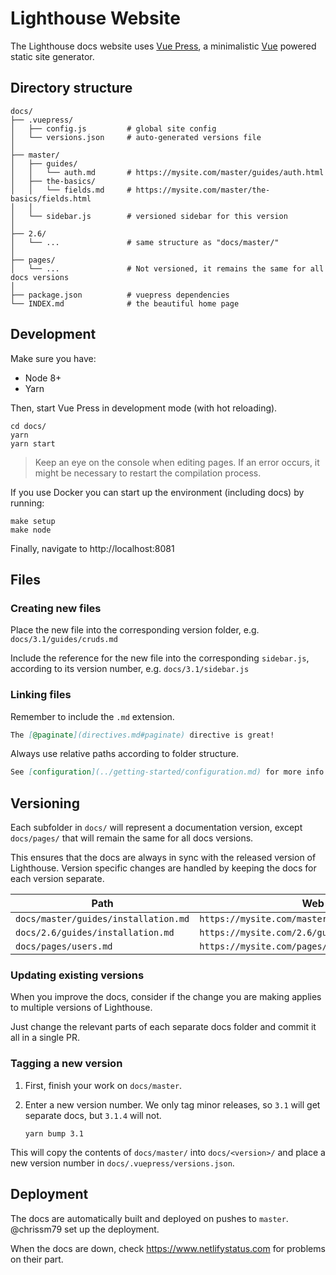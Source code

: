 # Lighthouse Website

The Lighthouse docs website uses [Vue Press](https://vuepress.vuejs.org),
a minimalistic [Vue](https://vuejs.org) powered static site generator.

## Directory structure

```
docs/
├── .vuepress/
│   ├── config.js         # global site config
│   └── versions.json     # auto-generated versions file
│
├── master/
│   ├── guides/
│   │   └── auth.md       # https://mysite.com/master/guides/auth.html
│   ├── the-basics/
│   │   └── fields.md     # https://mysite.com/master/the-basics/fields.html
│   │
│   └── sidebar.js        # versioned sidebar for this version
│
├── 2.6/
│   └── ...               # same structure as "docs/master/"
│
├── pages/
│   └── ...               # Not versioned, it remains the same for all docs versions
│
├── package.json          # vuepress dependencies
└── INDEX.md              # the beautiful home page
```

## Development

Make sure you have:

- Node 8+
- Yarn

Then, start Vue Press in development mode (with hot reloading).

    cd docs/
    yarn
    yarn start

> Keep an eye on the console when editing pages.
> If an error occurs, it might be necessary to restart the compilation process.

If you use Docker you can start up the environment (including docs) by running:

    make setup
    make node

Finally, navigate to http://localhost:8081

## Files

### Creating new files

Place the new file into the corresponding version folder,
e.g. `docs/3.1/guides/cruds.md`

Include the reference for the new file into the corresponding `sidebar.js`,
according to its version number, e.g. `docs/3.1/sidebar.js`

### Linking files

Remember to include the `.md` extension.

```md
The [@paginate](directives.md#paginate) directive is great!
```

Always use relative paths according to folder structure.

```md
See [configuration](../getting-started/configuration.md) for more info.
```

## Versioning

Each subfolder in `docs/` will represent a documentation version,
except `docs/pages/` that will remain the same for all docs versions.

This ensures that the docs are always in sync with the released version of Lighthouse.
Version specific changes are handled by keeping the docs for each version separate.

| Path                                 | Web route                                           |
| ------------------------------------ | --------------------------------------------------- |
| `docs/master/guides/installation.md` | `https://mysite.com/master/guides/installation.html` |
| `docs/2.6/guides/installation.md`    | `https://mysite.com/2.6/guides/installation.html`    |
| `docs/pages/users.md`                | `https://mysite.com/pages/users.html`                |

### Updating existing versions

When you improve the docs, consider if the change you are making applies to
multiple versions of Lighthouse.

Just change the relevant parts of each separate docs folder and commit it all
in a single PR.

### Tagging a new version

1.  First, finish your work on `docs/master`.

1.  Enter a new version number. We only tag minor releases, so `3.1` will get separate
    docs, but `3.1.4` will not.

        yarn bump 3.1

This will copy the contents of `docs/master/` into `docs/<version>/`
and place a new version number in `docs/.vuepress/versions.json`.

## Deployment

The docs are automatically built and deployed on pushes to `master`.
@chrissm79 set up the deployment.

When the docs are down, check https://www.netlifystatus.com for problems on their part.

